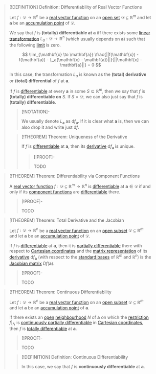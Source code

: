 >[!DEFINITION] Definition: Differentiability of Real Vector Functions
>
>Let $f: \mathcal{D} \to \mathbb{R}^n$ be a [real vector function](../Real%20Vector%20Function.md) on an [open set](../../../../Geometry/Euclidean%20Geometry/Euclidean%20Space/index.md) $\mathcal{D} \subseteq \mathbb{R}^m$ and let $\mathbf{a}$ be an [accumulation point](../../../../Topology/Interior,%20Boundary,%20Exterior/Accumulation%20Point.md) of $\mathcal{D}$.
>
>We say that $f$ is **(totally) differentiable at** $\mathbf{a}$ iff there exists some [linear transformation](../../../../../Algebra/Linear%20Algebra/Linear%20Transformations/Linear%20Transformation.md) $L_a: \mathcal{D} \to \mathbb{R}^n$ (which usually depends on $\mathbf{a}$) such that the following [limit](../Scalar%20Fields/Limits%20of%20Real%20Scalar%20Fields.md) is zero.
>
>$$
>\lim_{\mathbf{x} \to \mathbf{a}} \frac{||f(\mathbf{x}) - f(\mathbf{a}) - L_a(\mathbf{x} - \mathbf{a})||}{||\mathbf{x} - \mathbf{a}||} = 0
>$$
>
>In this case, the transformation $L_a$ is known as the **(total) derivative** or **(total) differential** of $f$ at $\mathbf{a}$.
>
>If $f$ is [differentiable](Differentiability%20of%20Real%20Vector%20Functions.md) at every $\mathbf{a}$ in some $S \subseteq \mathbb{R}^m$, then we say that $f$ is **(totally) differentiable on** $S$. If $S = \mathcal{D}$, we can also just say that $f$ is **(totally) differentiable**. 
>
>>[!NOTATION]-
>>
>>We usually denote $L_{\mathbf{a}}$ as $\mathrm{d}f_{\mathbf{a}}$. If it is clear what $\mathbf{a}$ is, then we can also drop it and write just $\mathrm{d}f$.
>>
>
>>[!THEOREM] Theorem: Uniqueness of the Derivative
>>
>>If $f$ is [differentiable](Differentiability%20of%20Real%20Vector%20Functions.md) at $\mathbf{a}$, then its [derivative](Differentiability%20of%20Real%20Vector%20Functions.md) $\mathrm{d}f_{\mathbf{a}}$ is unique.
>>
>>>[!PROOF]-
>>>
>>>
>>>TODO
>>
>

>[!THEOREM] Theorem: Differentiability via Component Functions
>
>A [real vector function](../Real%20Vector%20Function.md) $f: \mathcal{D} \subseteq \mathbb{R}^m \to \mathbb{R}^n$ is [differentiable](Differentiability%20of%20Real%20Vector%20Functions.md) at $\mathbf{a} \in \mathcal{D}$ if and only if its [component functions](../Real%20Vector%20Function.md) are [differentiable](../Scalar%20Fields/Differentiation/Differentiability%20of%20Real%20Scalar%20Fields.md) there.
>
>>[!PROOF]-
>>
>>TODO
>>
>

>[!THEOREM] Theorem: Total Derivative and the Jacobian
>
>Let $f: \mathcal{D} \to \mathbb{R}^n$ be a [real vector function](../Real%20Vector%20Function.md) on an [open subset](../../../../Geometry/Euclidean%20Geometry/Euclidean%20Space/index.md) $\mathcal{D} \subseteq \mathbb{R}^m$ and let $\mathbf{a}$ be an [accumulation point](../../../../Topology/Interior,%20Boundary,%20Exterior/Accumulation%20Point.md) of $\mathcal{D}$.
>
>If $f$ is [differentiable](Differentiability%20of%20Real%20Vector%20Functions.md) at $\mathbf{a}$, then it is [partially differentiable](Partial%20Derivatives%20of%20Real%20Vector%20Functions.md) there with respect to [Cartesian coordinates](../../../../../Geometry/Euclidean%20Geometry/Euclidean%20Space/Coordinate%20Systems/Cartesian%20Coordinate%20System.md) and the [matrix representation](../../../../../Algebra/Linear%20Algebra/Linear%20Transformations/Matrix%20Representations%20of%20Linear%20Transformations.md) of its [derivative](Differentiability%20of%20Real%20Vector%20Functions.md) $\mathrm{d}f_{\mathbf{a}}$ (with respect to the [standard bases](../../../../../Algebra/Linear%20Algebra/Matrices/Row%20and%20Column%20Vectors/Standard%20Basis.md) of $\mathbb{R}^m$ and $\mathbb{R}^n$) is the [Jacobian matrix](Jacobian%20Matrix.md) $Df(\mathbf{a})$.
>
>>[!PROOF]-
>>
>>TODO
>>
>

>[!THEOREM] Theorem: Continuous Differentiability
>
>Let $f: \mathcal{D} \to \mathbb{R}^n$ be a [real vector function](../Real%20Vector%20Function.md) on an [open subset](../../../../Geometry/Euclidean%20Geometry/Euclidean%20Space/index.md) $\mathcal{D} \subseteq \mathbb{R}^m$ and let $\mathbf{a}$ be an [accumulation point](../../../../Topology/Interior,%20Boundary,%20Exterior/Accumulation%20Point.md) of $\mathbf{a}$.
>
>If there exists an [open](../../../../Geometry/Euclidean%20Geometry/Euclidean%20Space/index.md) [neighbourhood](../../../../Topology/Topological%20Spaces/Neighborhoods.md) $N$ of $\mathbf{a}$ on which the [restriction](../../../Functions/Restriction.md) $f\big|_{N}$ is [continuously partially differentiable](Partial%20Derivatives%20of%20Real%20Vector%20Functions.md) in [Cartesian coordinates](../../../../../Geometry/Euclidean%20Geometry/Euclidean%20Space/Coordinate%20Systems/Cartesian%20Coordinate%20System.md), then $f$ is [totally differentiable](Differentiability%20of%20Real%20Vector%20Functions.md) at $\mathbf{a}$.
>
>>[!PROOF]-
>>
>>TODO
>>
>
>>[!DEFINITION] Definition: Continuous Differentiability
>>
>>In this case, we say that $f$ is **continuously differentiable** at $\mathbf{a}$.
>>
>